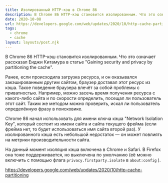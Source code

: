 ```yaml
---
title: Изолированный HTTP-кэш в Chrome 86
description: В Chrome 86 HTTP-кэш становится изолированным. Что это означает рассказал Еиджи Китамура в статье "Gaining security and privacy by partitioning the cache"
date: 2020-10-08
url: https://developers.google.com/web/updates/2020/10/http-cache-partitioning
tags:
  - chrome
  - cache
layout: layouts/post.njk
---
```

В Chrome 86 HTTP-кэш становится изолированным. Что это означает рассказал Еиджи Китамура в статье "Gaining security and privacy by partitioning the cache".

Ранее, если происходила загрузка ресурса, и он оказывался закэшированным другим сайтом, браузер доставал этот ресурс из кэша. Такое поведение браузера влечёт за собой проблемы с приватностью. Например, можно засечь время получения ресурса с какого-либо сайта и по скорости определить, посещал ли пользователь этот сайт. Таким же методом можно проверить, искал ли пользователь определённую фразу в поисковике.

Chrome 86 начал использовать для имени ключа кэша "Network Isolation Key", который состоит из имени сайта и сайта текущего фрейма (если фрейма нет, то будет использоваться имя сайта второй раз). У изолированного кэша есть небольшой недостаток — он может повлиять на метрики производительности сайта.

На данный момент изоляция кэша включена в Chrome и Safari. В Firefox она тоже поддерживается, но выключена по умолчанию (её можно включить с помощью флага `privacy.firstparty.isolate` в `about:config` ).

https://developers.google.com/web/updates/2020/10/http-cache-partitioning
